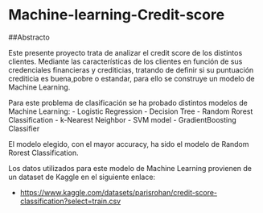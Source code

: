 # Machine-learning-Credit-score

##Abstracto

Este presente proyecto trata de analizar el credit score de los distintos clientes. Mediante las características de los clientes en función de sus credenciales financieras y crediticias, tratando de definir si su puntuación crediticia es buena,pobre o estandar, para ello se construye un modelo de Machine Learning.

Para este problema de clasificación se ha probado distintos modelos de Machine Learning:
    - Logistic Regression
    - Decision Tree
    - Random Rorest Classification
    - k-Nearest Neighbor
    - SVM model
    - GradientBoosting Classifier

El modelo elegido, con el mayor accuracy, ha sido el modelo de Random Rorest Classification.



Los datos utilizados para este modelo de Machine Learning provienen de un dataset de Kaggle en el siguiente enlace:
- https://www.kaggle.com/datasets/parisrohan/credit-score-classification?select=train.csv


